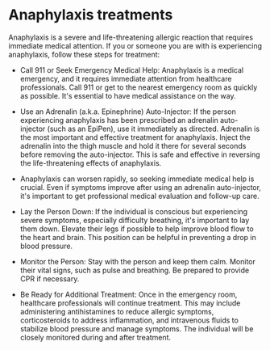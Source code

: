 # Anaphylaxis treatments

Anaphylaxis is a severe and life-threatening allergic reaction that requires immediate medical attention. If you or someone you are with is experiencing anaphylaxis, follow these steps for treatment:

* Call 911 or Seek Emergency Medical Help: Anaphylaxis is a medical emergency, and it requires immediate attention from healthcare professionals. Call 911 or get to the nearest emergency room as quickly as possible. It's essential to have medical assistance on the way.

* Use an Adrenalin (a.k.a. Epinephrine) Auto-Injector: If the person experiencing anaphylaxis has been prescribed an adrenalin auto-injector (such as an EpiPen), use it immediately as directed. Adrenalin is the most important and effective treatment for anaphylaxis. Inject the adrenalin into the thigh muscle and hold it there for several seconds before removing the auto-injector. This is safe and effective in reversing the life-threatening effects of anaphylaxis.

* Anaphylaxis can worsen rapidly, so seeking immediate medical help is crucial. Even if symptoms improve after using an adrenalin auto-injector, it's important to get professional medical evaluation and follow-up care.

* Lay the Person Down: If the individual is conscious but experiencing severe symptoms, especially difficulty breathing, it's important to lay them down. Elevate their legs if possible to help improve blood flow to the heart and brain. This position can be helpful in preventing a drop in blood pressure.

* Monitor the Person: Stay with the person and keep them calm. Monitor their vital signs, such as pulse and breathing. Be prepared to provide CPR if necessary.

* Be Ready for Additional Treatment: Once in the emergency room, healthcare professionals will continue treatment. This may include administering antihistamines to reduce allergic symptoms, corticosteroids to address inflammation, and intravenous fluids to stabilize blood pressure and manage symptoms. The individual will be closely monitored during and after treatment.
